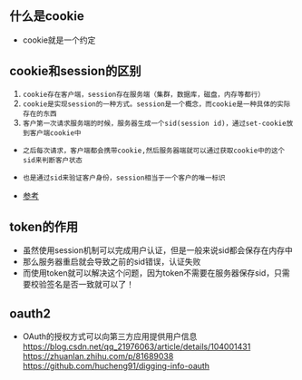 ## 什么是cookie
* cookie就是一个约定


## cookie和session的区别
1. `cookie存在客户端，session存在服务端（集群，数据库，磁盘，内存等都行）`
2. `cookie是实现session的一种方式。session是一个概念，而cookie是一种具体的实际存在的东西`
3. `客户第一次请求服务端的时候，服务器生成一个sid(session id)，通过set-cookie放到客户端cookie中`
* `之后每次请求，客户端都会携带cookie,然后服务器端就可以通过获取cookie中的这个sid来判断客户状态`
* `也是通过sid来验证客户身份，session相当于一个客户的唯一标识`

* [参考]("https://www.cnblogs.com/l199616j/p/11195667.html#_label1")

## token的作用
* 虽然使用session机制可以完成用户认证，但是一般来说sid都会保存在内存中
* 那么服务器重启就会导致之前的sid错误，认证失败
* 而使用token就可以解决这个问题，因为token不需要在服务器保存sid，只需要校验签名是否一致就可以了！



## oauth2
* OAuth的授权方式可以向第三方应用提供用户信息
  https://blog.csdn.net/qq_21976063/article/details/104001431
  https://zhuanlan.zhihu.com/p/81689038
  https://github.com/hucheng91/digging-info-oauth
